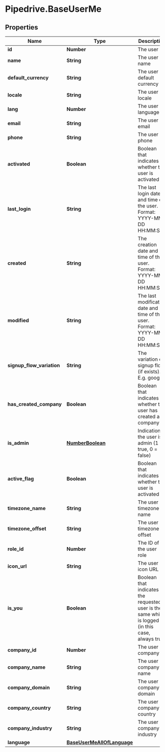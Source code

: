 # Pipedrive.BaseUserMe

## Properties

Name | Type | Description | Notes
------------ | ------------- | ------------- | -------------
**id** | **Number** | The user ID | [optional] 
**name** | **String** | The user name | [optional] 
**default_currency** | **String** | The user default currency | [optional] 
**locale** | **String** | The user locale | [optional] 
**lang** | **Number** | The user language ID | [optional] 
**email** | **String** | The user email | [optional] 
**phone** | **String** | The user phone | [optional] 
**activated** | **Boolean** | Boolean that indicates whether the user is activated | [optional] 
**last_login** | **String** | The last login date and time of the user. Format: YYYY-MM-DD HH:MM:SS | [optional] 
**created** | **String** | The creation date and time of the user. Format: YYYY-MM-DD HH:MM:SS | [optional] 
**modified** | **String** | The last modification date and time of the user. Format: YYYY-MM-DD HH:MM:SS | [optional] 
**signup_flow_variation** | **String** | The variation of signup flow (if exists). E.g. google | [optional] 
**has_created_company** | **Boolean** | Boolean that indicates whether the user has created a company | [optional] 
**is_admin** | [**NumberBoolean**](NumberBoolean.md) | Indication if the user is admin (1 &#x3D; true, 0 &#x3D; false) | [optional] 
**active_flag** | **Boolean** | Boolean that indicates whether the user is activated | [optional] 
**timezone_name** | **String** | The user timezone name | [optional] 
**timezone_offset** | **String** | The user timezone offset | [optional] 
**role_id** | **Number** | The ID of the user role | [optional] 
**icon_url** | **String** | The user icon URL | [optional] 
**is_you** | **Boolean** | Boolean that indicates if the requested user is the same which is logged in (in this case, always true) | [optional] 
**company_id** | **Number** | The user company ID | [optional] 
**company_name** | **String** | The user company name | [optional] 
**company_domain** | **String** | The user company domain | [optional] 
**company_country** | **String** | The user company country | [optional] 
**company_industry** | **String** | The user company industry | [optional] 
**language** | [**BaseUserMeAllOfLanguage**](BaseUserMeAllOfLanguage.md) |  | [optional] 


